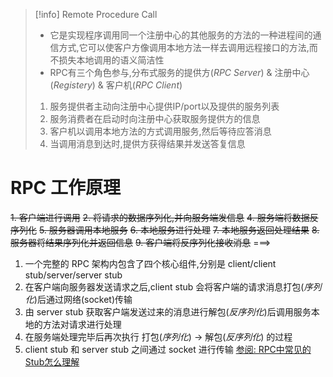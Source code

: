 > [!info] Remote Procedure Call
> - 它是实现程序调用同一个注册中心的其他服务的方法的一种进程间的通信方式,它可以使客户方像调用本地方法一样去调用远程接口的方法,而不损失本地调用的语义简洁性
> - RPC有三个角色参与,分布式服务的提供方(*RPC Server*) & 注册中心(*Registery*) & 客户机(*RPC Client*)
> 1. 服务提供者主动向注册中心提供IP/port以及提供的服务列表
> 2. 服务消费者在启动时向注册中心获取服务提供方的信息
> 3. 客户机以调用本地方法的方式调用服务,然后等待应答消息
> 4. 当调用消息到达时,提供方获得结果并发送答复信息

# RPC 工作原理
~~1. 客户端进行调用~~
~~2. 将请求的数据序列化,并向服务端发信息~~
~~4. 服务端将数据反序列化~~
~~5. 服务器调用本地服务~~
~~6. 本地服务进行处理~~
~~7. 本地服务返回处理结果~~
~~8. 服务器将结果序列化并返回信息~~
~~9. 客户端将反序列化接收消息~~
===> 
1. 一个完整的 RPC 架构内包含了四个核心组件,分别是 client/client stub/server/server stub 
2. 在客户端向服务器发送请求之后,client stub 会将客户端的请求消息打包(*序列化*)后通过网络(socket)传输
3. 由 server stub 获取客户端发送过来的消息进行解包(*反序列化*)后调用服务本地的方法对请求进行处理
4. 在服务端处理完毕后再次执行 打包(*序列化*) -> 解包(*反序列化*) 的过程
5. client stub 和 server stub 之间通过 socket 进行传输
[参阅: RPC中常见的Stub怎么理解](https://www.jianshu.com/p/9ccdea882688)

